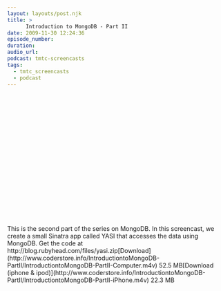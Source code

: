 ```yaml
---
layout: layouts/post.njk
title: >
      Introduction to MongoDB - Part II
date: 2009-11-30 12:24:36
episode_number: 
duration: 
audio_url: 
podcast: tmtc-screencasts
tags: 
  - tmtc_screencasts
  - podcast
---
```


<object width="540" height="304"><param name="allowfullscreen" value="true">
<param name="allowscriptaccess" value="always">
<param name="movie" value="http://vimeo.com/moogaloop.swf?clip_id=7900532&amp;server=vimeo.com&amp;show_title=0&amp;show_byline=0&amp;show_portrait=0&amp;color=00ADEF&amp;fullscreen=1">
<embed src="http://vimeo.com/moogaloop.swf?clip_id=7900532&amp;server=vimeo.com&amp;show_title=0&amp;show_byline=0&amp;show_portrait=0&amp;color=00ADEF&amp;fullscreen=1" type="application/x-shockwave-flash" allowfullscreen="true" allowscriptaccess="always" width="540" height="304"></embed></object>This is the second part of the series on MongoDB. In this screencast, we create a small Sinatra app called YASI that accesses the data using MongoDB. Get the code at http://blog.rubyhead.com/files/yasi.zip[Download](http://www.coderstore.info/IntroductiontoMongoDB-PartII/IntroductiontoMongoDB-PartII-Computer.m4v) 52.5 MB[Download (iphone & ipod)](http://www.coderstore.info/IntroductiontoMongoDB-PartII/IntroductiontoMongoDB-PartII-iPhone.m4v) 22.3 MB
